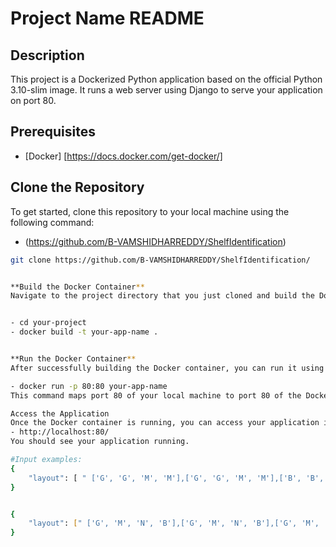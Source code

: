 # Project Name README

## Description

This project is a Dockerized Python application based on the official Python 3.10-slim image. It runs a web server using Django to serve your application on port 80.

## Prerequisites

- [Docker] [https://docs.docker.com/get-docker/]


## Clone the Repository
To get started, clone this repository to your local machine using the following command:
- (https://github.com/B-VAMSHIDHARREDDY/ShelfIdentification)

```bash
git clone https://github.com/B-VAMSHIDHARREDDY/ShelfIdentification/


**Build the Docker Container**
Navigate to the project directory that you just cloned and build the Docker container using the provided Dockerfile:


- cd your-project
- docker build -t your-app-name .


**Run the Docker Container**
After successfully building the Docker container, you can run it using the following command:

- docker run -p 80:80 your-app-name
This command maps port 80 of your local machine to port 80 of the Docker container, allowing you to access the application.

Access the Application
Once the Docker container is running, you can access your application in a web browser or make requests to it. Open a web browser and go to:
- http://localhost:80/
You should see your application running.

#Input examples:
{
    "layout": [ " ['G', 'G', 'M', 'M'],['G', 'G', 'M', 'M'],['B', 'B', 'N', 'N'],['B', 'B', 'N', 'N']" ]
}


{
    "layout": [" ['G', 'M', 'N', 'B'],['G', 'M', 'N', 'B'],['G', 'M', 'N', 'B'],['G', 'M', 'N', 'B']"]
}
